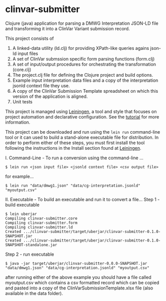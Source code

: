 # clinvar-submitter
Clojure (java) application for parsing a DMWG Interpretation JSON-LD file and transforming it into a ClinVar Variant submission record.

This project consists of

1) A linked-data utility (ld.clj) for providing XPath-like queries agains json-ld input files
2) A set of ClinVar submssion specific form parsing functions (form.clj)
3) A set of input/output procedures for orchestrating the transformation (core.clj)
4) The project.clj file for defining the Clojure project and build options.
5) Example input interpretation data files and a copy of the interpretation jsonld context file they use.
6) A copy of the ClinVar Submission Template spreadsheet on which this version of the application is aligned.
7) Unit tests

This project is managed using [Leiningen](https://leiningen.org/), a tool and style that focuses on project automation and declarative configuration.  See the [tutorial](https://github.com/technomancy/leiningen/blob/stable/doc/TUTORIAL.md) for more information.

This project can be downloaded and run using the `lein run` command-line tool or it can used to build a stand-alone executable file for distribution. In order to perform either of these steps, you must first install the tool following the instructions in the Install section found at [Leiningen](https://leiningen.org/). 

I. Command-Line - To run a conversion using the command-line ...
```
$ lein run <json input file> <jsonld context file> <csv output file>
```
for example... 
```
$ lein run "data/dmwg1.json" "data/cg-interpretation.jsonld" "myoutput.csv"
```

II. Executable - To build an executable and run it to convert a file...
Step 1 - build executable
```
$ lein uberjar
Compiling clinvar-submitter.core
Compiling clinvar-submitter.form
Compiling clinvar-submitter.ld
Created .../clinvar-submitter/target/uberjar/clinvar-submitter-0.1.0-SNAPSHOT.jar
Created .../clinvar-submitter/target/uberjar/clinvar-submitter-0.1.0-SNAPSHOT-standalone.jar
```
Step 2 - run executable
```
$ java -jar target/uberjar/clinvar-submitter-0.0.0-SNAPSHOT.jar "data/dmwg1.json" "data/cg-interpretation.jsonld" "myoutput.csv"
```


after running either of the above example you should have a file called myoutput.csv which contains a csv formatted record which can be copied and pasted into a copy of the ClinVarSubmissionTemplate.xlsx file (also available in the data folder).  
